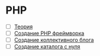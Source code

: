 # PHP

- [ ] [Теория](content/theory/readme.md)
- [ ] [Создание PHP фреймворка](content/cases/custom_php_framework.md)
- [ ] [Создание коллективного блога](content/cases/custom_blog_system.md)
- [ ] [Создание каталога с нуля](content/cases/catalog.md)